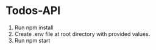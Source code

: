 # Todos-API
1. Run npm install
2. Create .env file at root directory with provided values.
3. Run npm start

